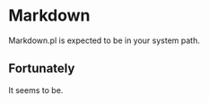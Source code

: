 Markdown
========

Markdown.pl is expected to be in your system path.

Fortunately
-----------

It seems to be.

